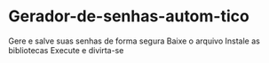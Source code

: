 # Gerador-de-senhas-autom-tico
Gere e salve suas senhas de forma segura 
Baixe o arquivo
Instale as bibliotecas 
Execute e divirta-se
